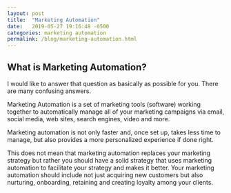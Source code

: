 ```yaml
---
layout: post
title:  "Marketing Automation"
date:   2019-05-27 19:16:48 -0500
categories: marketing automation
permalink: /blog/marketing-automation.html
---
```

<h2>What is Marketing Automation?</h2>

I would like to answer that question as basically as possible for you. There are many confusing answers.

Marketing Automation is a set of marketing tools (software) working together to automatically manage all of your marketing campaigns via email, social media, web sites, search engines, video and more.

Marketing automation is not only faster and, once set up, takes less time to manage, but also provides a more personalized experience if done right.

This does not mean that marketing automation replaces your marketing strategy but rather you should have a solid strategy that uses marketing automation to facilitate your strategy and makes it better. Your marketing automation should include not just acquiring new customers but also nurturing, onboarding, retaining and creating loyalty among your clients.

